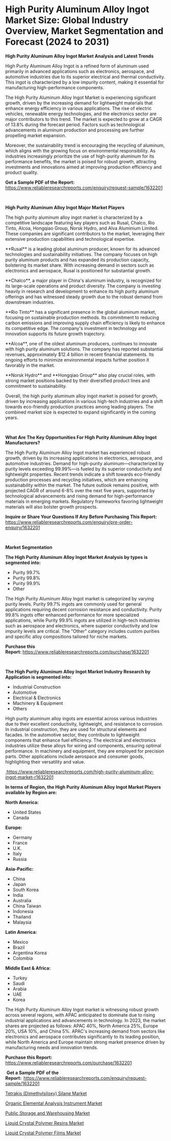 <p><h1>High Purity Aluminum Alloy Ingot Market Size: Global Industry Overview, Market Segmentation and Forecast (2024 to 2031)</h1></p><p><strong>High Purity Aluminum Alloy Ingot Market Analysis and Latest Trends</strong></p>
<p><p>High Purity Aluminum Alloy Ingot is a refined form of aluminum used primarily in advanced applications such as electronics, aerospace, and automotive industries due to its superior electrical and thermal conductivity. This ingot is characterized by a low impurity content, making it essential for manufacturing high-performance components.</p><p>The High Purity Aluminum Alloy Ingot Market is experiencing significant growth, driven by the increasing demand for lightweight materials that enhance energy efficiency in various applications. The rise of electric vehicles, renewable energy technologies, and the electronics sector are major contributors to this trend. The market is expected to grow at a CAGR of 13.8% during the forecast period. Factors such as technological advancements in aluminum production and processing are further propelling market expansion. </p><p>Moreover, the sustainability trend is encouraging the recycling of aluminum, which aligns with the growing focus on environmental responsibility. As industries increasingly prioritize the use of high-purity aluminum for its performance benefits, the market is poised for robust growth, attracting investments and innovations aimed at improving production efficiency and product quality.</p></p>
<p><strong>Get a Sample PDF of the Report:&nbsp;</strong> <a href="https://www.reliableresearchreports.com/enquiry/request-sample/1632201?utm_campaign=115&utm_medium=2&utm_source=Github&utm_content=ia&utm_term=27102024&utm_id=high-purity-aluminum-alloy-ingot">https://www.reliableresearchreports.com/enquiry/request-sample/1632201</a></p>
<p>&nbsp;</p>
<p><strong>High Purity Aluminum Alloy Ingot Major Market Players</strong></p>
<p><p>The high purity aluminum alloy ingot market is characterized by a competitive landscape featuring key players such as Rusal, Chalco, Rio Tinto, Alcoa, Hongqiao Group, Norsk Hydro, and Alva Aluminium Limited. These companies are significant contributors to the market, leveraging their extensive production capabilities and technological expertise.</p><p>**Rusal** is a leading global aluminum producer, known for its advanced technologies and sustainability initiatives. The company focuses on high purity aluminum products and has expanded its production capacity, bolstering its market share. With increasing demand in sectors such as electronics and aerospace, Rusal is positioned for substantial growth.</p><p>**Chalco**, a major player in China's aluminum industry, is recognized for its large-scale operations and product diversity. The company is investing heavily in research and development to enhance its high purity aluminum offerings and has witnessed steady growth due to the robust demand from downstream industries.</p><p>**Rio Tinto** has a significant presence in the global aluminum market, focusing on sustainable production methods. Its commitment to reducing carbon emissions and improving supply chain efficiency is likely to enhance its competitive edge. The company's investment in technology and innovation supports its future growth trajectory.</p><p>**Alcoa**, one of the oldest aluminum producers, continues to innovate with high purity aluminum solutions. The company has reported substantial revenues, approximately $12.4 billion in recent financial statements. Its ongoing efforts to minimize environmental impacts further position it favorably in the market.</p><p>**Norsk Hydro** and **Hongqiao Group** also play crucial roles, with strong market positions backed by their diversified product lines and commitment to sustainability.</p><p>Overall, the high purity aluminum alloy ingot market is poised for growth, driven by increasing applications in various high-tech industries and a shift towards eco-friendly production practices among leading players. The combined market size is expected to expand significantly in the coming years.</p></p>
<p>&nbsp;</p>
<p><strong>What Are The Key Opportunities For High Purity Aluminum Alloy Ingot Manufacturers?</strong></p>
<p><p>The High Purity Aluminum Alloy Ingot market has experienced robust growth, driven by its increasing applications in electronics, aerospace, and automotive industries. Demand for high-purity aluminum—characterized by purity levels exceeding 99.99%—is fueled by its superior conductivity and lightweight properties. Recent trends indicate a shift towards eco-friendly production processes and recycling initiatives, which are enhancing sustainability within the market. The future outlook remains positive, with projected CAGR of around 6-8% over the next five years, supported by technological advancements and rising demand for high-performance materials in emerging markets. Regulatory frameworks favoring lightweight materials will also bolster growth prospects.</p></p>
<p><strong>Inquire or Share Your Questions If Any Before Purchasing This Report:</strong> <a href="https://www.reliableresearchreports.com/enquiry/pre-order-enquiry/1632201?utm_campaign=115&utm_medium=2&utm_source=Github&utm_content=ia&utm_term=27102024&utm_id=high-purity-aluminum-alloy-ingot">https://www.reliableresearchreports.com/enquiry/pre-order-enquiry/1632201</a></p>
<p>&nbsp;</p>
<p><strong>Market Segmentation</strong></p>
<p><strong>The High Purity Aluminum Alloy Ingot Market Analysis by types is segmented into:</strong></p>
<p><ul><li>Purity 99.7%</li><li>Purity 99.8%</li><li>Purity 99.9%</li><li>Other</li></ul></p>
<p><p>The High Purity Aluminum Alloy Ingot market is categorized by varying purity levels. Purity 99.7% ingots are commonly used for general applications requiring decent corrosion resistance and conductivity. Purity 99.8% ingots offer enhanced performance for more specialized applications, while Purity 99.9% ingots are utilized in high-tech industries such as aerospace and electronics, where superior conductivity and low impurity levels are critical. The "Other" category includes custom purities and specific alloy compositions tailored for niche markets.</p></p>
<p><strong>Purchase this Report:&nbsp;</strong><a href="https://www.reliableresearchreports.com/purchase/1632201?utm_campaign=115&utm_medium=2&utm_source=Github&utm_content=ia&utm_term=27102024&utm_id=high-purity-aluminum-alloy-ingot">https://www.reliableresearchreports.com/purchase/1632201</a></p>
<p>&nbsp;</p>
<p><strong>The High Purity Aluminum Alloy Ingot Market Industry Research by Application is segmented into:</strong></p>
<p><ul><li>Industrial Construction</li><li>Automotive</li><li>Electrical & Electronics</li><li>Machinery & Equipment</li><li>Others</li></ul></p>
<p><p>High purity aluminum alloy ingots are essential across various industries due to their excellent conductivity, lightweight, and resistance to corrosion. In industrial construction, they are used for structural elements and facades. In the automotive sector, they contribute to lightweight components that enhance fuel efficiency. The electrical and electronics industries utilize these alloys for wiring and components, ensuring optimal performance. In machinery and equipment, they are employed for precision parts. Other applications include aerospace and consumer goods, highlighting their versatility and value.</p></p>
<p><a href="https://www.reliableresearchreports.com/high-purity-aluminum-alloy-ingot-market-r1632201?utm_campaign=115&utm_medium=2&utm_source=Github&utm_content=ia&utm_term=27102024&utm_id=high-purity-aluminum-alloy-ingot">&nbsp;https://www.reliableresearchreports.com/high-purity-aluminum-alloy-ingot-market-r1632201</a></p>
<p><strong>In terms of Region, the High Purity Aluminum Alloy Ingot Market Players available by Region are:</strong></p>
<p>
    <p> <strong> North America: </strong>
        <ul>
            <li>United States</li>
            <li>Canada</li>
        </ul>
        </p> 
    <p> <strong> Europe: </strong>
        <ul>
            <li>Germany</li>
            <li>France</li>
            <li>U.K.</li>
            <li>Italy</li>
            <li>Russia</li>
        </ul>
        </p> 
    <p> <strong> Asia-Pacific: </strong>
        <ul>
            <li>China</li>
            <li>Japan</li>
            <li>South Korea</li>
            <li>India</li>
            <li>Australia</li>
            <li>China Taiwan</li>
            <li>Indonesia</li>
            <li>Thailand</li>
            <li>Malaysia</li>
        </ul>
        </p> 
    <p> <strong> Latin America: </strong>
        <ul>
            <li>Mexico</li>
            <li>Brazil</li>
            <li>Argentina Korea</li>
            <li>Colombia</li>
        </ul>
        </p> 
    <p> <strong> Middle East & Africa: </strong>
        <ul>
            <li>Turkey</li>
            <li>Saudi</li>
            <li>Arabia</li>
            <li>UAE</li>
            <li>Korea</li>
        </ul>
    </p>
    </p>
<p><p>The High Purity Aluminum Alloy Ingot market is witnessing robust growth across several regions, with APAC anticipated to dominate due to rising industrial applications and advancements in technology. In 2023, the market shares are projected as follows: APAC 40%, North America 25%, Europe 20%, USA 10%, and China 5%. APAC's increasing demand from sectors like electronics and aerospace contributes significantly to its leading position, while North America and Europe maintain strong market presence driven by manufacturing needs and innovation trends.</p></p>
<p><strong>Purchase this Report: </strong><a href="https://www.reliableresearchreports.com/purchase/1632201?utm_campaign=115&utm_medium=2&utm_source=Github&utm_content=ia&utm_term=27102024&utm_id=high-purity-aluminum-alloy-ingot">https://www.reliableresearchreports.com/purchase/1632201</a></p>
<p>&nbsp;<strong>Get a Sample PDF of the Report:&nbsp;&nbsp;</strong><a href="https://www.reliableresearchreports.com/enquiry/request-sample/1632201?utm_campaign=115&utm_medium=2&utm_source=Github&utm_content=ia&utm_term=27102024&utm_id=high-purity-aluminum-alloy-ingot">https://www.reliableresearchreports.com/enquiry/request-sample/1632201</a></p>
<p><strong></strong></p>
<p><p><a href="https://www.linkedin.com/pulse/future-innovation-global-tetrakis-dimethylsiloxy-silane-market-ecwbc?utm_campaign=115&utm_medium=2&utm_source=Github&utm_content=ia&utm_term=27102024&utm_id=high-purity-aluminum-alloy-ingot">Tetrakis (Dimethylsiloxy) Silane Market</a></p><p><a href="https://issuu.com/reportprime-2/docs/organic-elemental-analysis-instrume_a908d0b8afb6f0?utm_campaign=115&utm_medium=2&utm_source=Github&utm_content=ia&utm_term=27102024&utm_id=high-purity-aluminum-alloy-ingot">Organic Elemental Analysis Instrument Market</a></p><p><a href="https://www.linkedin.com/pulse/public-storage-warehousing-market-emerging-trends-future-prospects-c1znc?utm_campaign=115&utm_medium=2&utm_source=Github&utm_content=ia&utm_term=27102024&utm_id=high-purity-aluminum-alloy-ingot">Public Storage and Warehousing Market</a></p><p><a href="https://github.com/fendtankandh/Market-Research-Report-List-1/blob/main/liquid-crystal-polymer-resins-market.md?utm_campaign=115&utm_medium=2&utm_source=Github&utm_content=ia&utm_term=27102024&utm_id=high-purity-aluminum-alloy-ingot">Liquid Crystal Polymer Resins Market</a></p><p><a href="https://github.com/JavierDDowns/Market-Research-Report-List-1/blob/main/liquid-crystal-polymer-films-market.md?utm_campaign=115&utm_medium=2&utm_source=Github&utm_content=ia&utm_term=27102024&utm_id=high-purity-aluminum-alloy-ingot">Liquid Crystal Polymer Films Market</a></p></p>